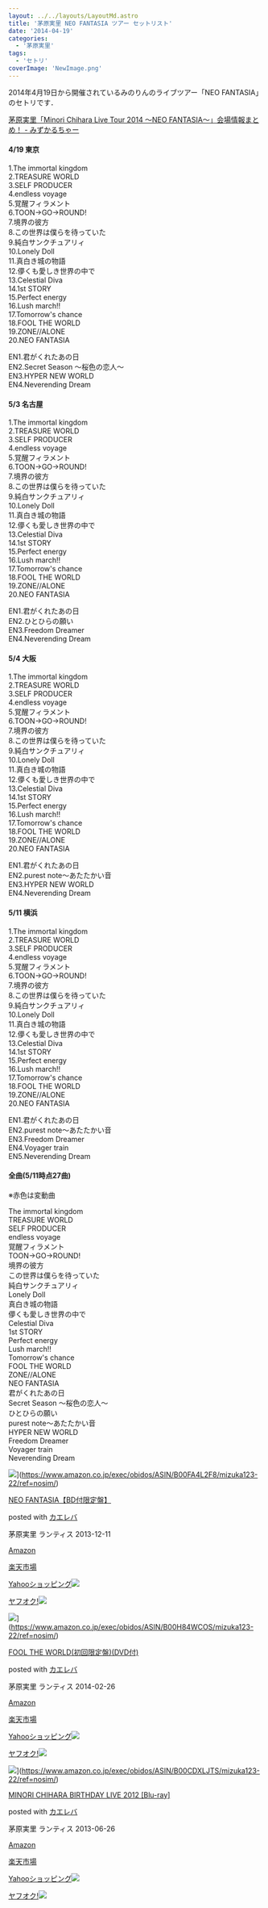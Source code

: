 ```yaml
---
layout: ../../layouts/LayoutMd.astro
title: '茅原実里 NEO FANTASIA ツアー セットリスト'
date: '2014-04-19'
categories:
  - '茅原実里'
tags:
  - 'セトリ'
coverImage: 'NewImage.png'
---
```


2014年4月19日から開催されているみのりんのライブツアー「NEO FANTASIA」のセトリです．

[茅原実里「Minori Chihara Live Tour 2014 〜NEO FANTASIA〜」会場情報まとめ！ \- みずかるちゃー](https://mizuka123.net/archive/5071/)

#### 4/19 東京

1.The immortal kingdom  
2.TREASURE WORLD  
3.SELF PRODUCER  
4.endless voyage  
5.覚醒フィラメント  
6.TOON→GO→ROUND!  
7.境界の彼方  
8.この世界は僕らを待っていた  
9.純白サンクチュアリィ  
10.Lonely Doll  
11.真白き城の物語  
12.儚くも愛しき世界の中で  
13.Celestial Diva  
14.1st STORY  
15.Perfect energy  
16.Lush march!!  
17.Tomorrow's chance  
18.FOOL THE WORLD  
19.ZONE//ALONE  
20.NEO FANTASIA

EN1.君がくれたあの日  
EN2.Secret Season 〜桜色の恋人〜  
EN3.HYPER NEW WORLD  
EN4.Neverending Dream

#### 5/3 名古屋

1.The immortal kingdom  
2.TREASURE WORLD  
3.SELF PRODUCER  
4.endless voyage  
5.覚醒フィラメント  
6.TOON→GO→ROUND!  
7.境界の彼方  
8.この世界は僕らを待っていた  
9.純白サンクチュアリィ  
10.Lonely Doll  
11.真白き城の物語  
12.儚くも愛しき世界の中で  
13.Celestial Diva  
14.1st STORY  
15.Perfect energy  
16.Lush march!!  
17.Tomorrow's chance  
18.FOOL THE WORLD  
19.ZONE//ALONE  
20.NEO FANTASIA

EN1.君がくれたあの日  
EN2.ひとひらの願い  
EN3.Freedom Dreamer  
EN4.Neverending Dream

#### 5/4 大阪

1.The immortal kingdom  
2.TREASURE WORLD  
3.SELF PRODUCER  
4.endless voyage  
5.覚醒フィラメント  
6.TOON→GO→ROUND!  
7.境界の彼方  
8.この世界は僕らを待っていた  
9.純白サンクチュアリィ  
10.Lonely Doll  
11.真白き城の物語  
12.儚くも愛しき世界の中で  
13.Celestial Diva  
14.1st STORY  
15.Perfect energy  
16.Lush march!!  
17.Tomorrow's chance  
18.FOOL THE WORLD  
19.ZONE//ALONE  
20.NEO FANTASIA

EN1.君がくれたあの日  
EN2.purest note～あたたかい音  
EN3.HYPER NEW WORLD  
EN4.Neverending Dream

#### 5/11 横浜

1.The immortal kingdom  
2.TREASURE WORLD  
3.SELF PRODUCER  
4.endless voyage  
5.覚醒フィラメント  
6.TOON→GO→ROUND!  
7.境界の彼方  
8.この世界は僕らを待っていた  
9.純白サンクチュアリィ  
10.Lonely Doll  
11.真白き城の物語  
12.儚くも愛しき世界の中で  
13.Celestial Diva  
14.1st STORY  
15.Perfect energy  
16.Lush march!!  
17.Tomorrow's chance  
18.FOOL THE WORLD  
19.ZONE//ALONE  
20.NEO FANTASIA

EN1.君がくれたあの日  
EN2.purest note～あたたかい音  
EN3.Freedom Dreamer  
EN4.Voyager train  
EN5.Neverending Dream

#### 全曲(5/11時点27曲)

※赤色は変動曲

The immortal kingdom  
TREASURE WORLD  
SELF PRODUCER  
endless voyage  
覚醒フィラメント  
TOON→GO→ROUND!  
境界の彼方  
この世界は僕らを待っていた  
純白サンクチュアリィ  
Lonely Doll  
真白き城の物語  
儚くも愛しき世界の中で  
Celestial Diva  
1st STORY  
Perfect energy  
Lush march!!  
Tomorrow's chance  
FOOL THE WORLD  
ZONE//ALONE  
NEO FANTASIA  
君がくれたあの日  
Secret Season 〜桜色の恋人〜  
ひとひらの願い  
purest note～あたたかい音  
HYPER NEW WORLD  
Freedom Dreamer  
Voyager train  
Neverending Dream

![](/archive/images/61ToNchPSjL._SL160_.jpg)](https://www.amazon.co.jp/exec/obidos/ASIN/B00FA4L2F8/mizuka123-22/ref=nosim/)

[NEO FANTASIA【BD付限定盤】](https://www.amazon.co.jp/exec/obidos/ASIN/B00FA4L2F8/mizuka123-22/ref=nosim/)

posted with [カエレバ](http://kaereba.com)

茅原実里 ランティス 2013-12-11

[Amazon](http://www.amazon.co.jp/gp/search?keywords=NEO%20FANTASIA&__mk_ja_JP=%83J%83%5E%83J%83i&tag=mizuka123-22 'アマゾン')

[楽天市場](http://hb.afl.rakuten.co.jp/hgc/032b53ee.4b34c5ee.0f4a541e.f440145e/?pc=http%3A%2F%2Fsearch.rakuten.co.jp%2Fsearch%2Fmall%2FNEO%2520FANTASIA%2F-%2Ff.1-p.1-s.1-sf.0-st.A-v.2%3Fx%3D0%26scid%3Daf_ich_link_urltxt%26m%3Dhttp%3A%2F%2Fm.rakuten.co.jp%2F '楽天市場')

[Yahooショッピング![](//ad.jp.ap.valuecommerce.com/servlet/gifbanner?sid=3066752&pid=881990642)](//ck.jp.ap.valuecommerce.com/servlet/referral?sid=3066752&pid=881990642&vc_url=http%3A%2F%2Fshopping.search.yahoo.co.jp%2Fsearch%3FuIv%3Don%26ei%3DUTF-8%26tab_ex%3Dcommerce%26slider%3D0%26va%3DNEO%2520FANTASIA 'Yahooショッピング')

[ヤフオク!![](//ad.jp.ap.valuecommerce.com/servlet/gifbanner?sid=3066752&pid=881990645)](//ck.jp.ap.valuecommerce.com/servlet/referral?sid=3066752&pid=881990645&vc_url=http%3A%2F%2Fauctions.search.yahoo.co.jp%2Fsearch%3Fvo%3D%26ve%3D%26auccat%3D0%26aucminprice%3D%26aucmaxprice%3D%26aucmin_bidorbuy_price%3D%26aucmax_bidorbuy_price%3D%26loc_cd%3D0%26abatch%3D0%26istatus%3D0%26filtered%3D1%26ei%3DUTF-8%26tab_ex%3Dcommerce%26va%3DNEO%2520FANTASIA 'ヤフオク!')

![](/archive/images/617CwwBkFeL._SL160_.jpg)](https://www.amazon.co.jp/exec/obidos/ASIN/B00H84WCOS/mizuka123-22/ref=nosim/)

[FOOL THE WORLD(初回限定盤)(DVD付)](https://www.amazon.co.jp/exec/obidos/ASIN/B00H84WCOS/mizuka123-22/ref=nosim/)

posted with [カエレバ](http://kaereba.com)

茅原実里 ランティス 2014-02-26

[Amazon](http://www.amazon.co.jp/gp/search?keywords=FOOL%20THE%20WORLD&__mk_ja_JP=%83J%83%5E%83J%83i&tag=mizuka123-22 'アマゾン')

[楽天市場](http://hb.afl.rakuten.co.jp/hgc/032b53ee.4b34c5ee.0f4a541e.f440145e/?pc=http%3A%2F%2Fsearch.rakuten.co.jp%2Fsearch%2Fmall%2FFOOL%2520THE%2520WORLD%2F-%2Ff.1-p.1-s.1-sf.0-st.A-v.2%3Fx%3D0%26scid%3Daf_ich_link_urltxt%26m%3Dhttp%3A%2F%2Fm.rakuten.co.jp%2F '楽天市場')

[Yahooショッピング![](//ad.jp.ap.valuecommerce.com/servlet/gifbanner?sid=3066752&pid=881990642)](//ck.jp.ap.valuecommerce.com/servlet/referral?sid=3066752&pid=881990642&vc_url=http%3A%2F%2Fshopping.search.yahoo.co.jp%2Fsearch%3FuIv%3Don%26ei%3DUTF-8%26tab_ex%3Dcommerce%26slider%3D0%26va%3DFOOL%2520THE%2520WORLD 'Yahooショッピング')

[ヤフオク!![](//ad.jp.ap.valuecommerce.com/servlet/gifbanner?sid=3066752&pid=881990645)](//ck.jp.ap.valuecommerce.com/servlet/referral?sid=3066752&pid=881990645&vc_url=http%3A%2F%2Fauctions.search.yahoo.co.jp%2Fsearch%3Fvo%3D%26ve%3D%26auccat%3D0%26aucminprice%3D%26aucmaxprice%3D%26aucmin_bidorbuy_price%3D%26aucmax_bidorbuy_price%3D%26loc_cd%3D0%26abatch%3D0%26istatus%3D0%26filtered%3D1%26ei%3DUTF-8%26tab_ex%3Dcommerce%26va%3DFOOL%2520THE%2520WORLD 'ヤフオク!')

![](/archive/images/41Vg8n1EPVL._SL160_.jpg)](https://www.amazon.co.jp/exec/obidos/ASIN/B00CDXLJTS/mizuka123-22/ref=nosim/)

[MINORI CHIHARA BIRTHDAY LIVE 2012 \[Blu-ray\]](https://www.amazon.co.jp/exec/obidos/ASIN/B00CDXLJTS/mizuka123-22/ref=nosim/)

posted with [カエレバ](http://kaereba.com)

茅原実里 ランティス 2013-06-26

[Amazon](http://www.amazon.co.jp/gp/search?keywords=MINORI%20CHIHARA%20BIRTHDAY%20LIVE%202012&__mk_ja_JP=%83J%83%5E%83J%83i&tag=mizuka123-22 'アマゾン')

[楽天市場](http://hb.afl.rakuten.co.jp/hgc/032b53ee.4b34c5ee.0f4a541e.f440145e/?pc=http%3A%2F%2Fsearch.rakuten.co.jp%2Fsearch%2Fmall%2FMINORI%2520CHIHARA%2520BIRTHDAY%2520LIVE%25202012%2F-%2Ff.1-p.1-s.1-sf.0-st.A-v.2%3Fx%3D0%26scid%3Daf_ich_link_urltxt%26m%3Dhttp%3A%2F%2Fm.rakuten.co.jp%2F '楽天市場')

[Yahooショッピング![](//ad.jp.ap.valuecommerce.com/servlet/gifbanner?sid=3066752&pid=881990642)](//ck.jp.ap.valuecommerce.com/servlet/referral?sid=3066752&pid=881990642&vc_url=http%3A%2F%2Fshopping.search.yahoo.co.jp%2Fsearch%3FuIv%3Don%26ei%3DUTF-8%26tab_ex%3Dcommerce%26slider%3D0%26va%3DMINORI%2520CHIHARA%2520BIRTHDAY%2520LIVE%25202012 'Yahooショッピング')

[ヤフオク!![](//ad.jp.ap.valuecommerce.com/servlet/gifbanner?sid=3066752&pid=881990645)](//ck.jp.ap.valuecommerce.com/servlet/referral?sid=3066752&pid=881990645&vc_url=http%3A%2F%2Fauctions.search.yahoo.co.jp%2Fsearch%3Fvo%3D%26ve%3D%26auccat%3D0%26aucminprice%3D%26aucmaxprice%3D%26aucmin_bidorbuy_price%3D%26aucmax_bidorbuy_price%3D%26loc_cd%3D0%26abatch%3D0%26istatus%3D0%26filtered%3D1%26ei%3DUTF-8%26tab_ex%3Dcommerce%26va%3DMINORI%2520CHIHARA%2520BIRTHDAY%2520LIVE%25202012 'ヤフオク!')

